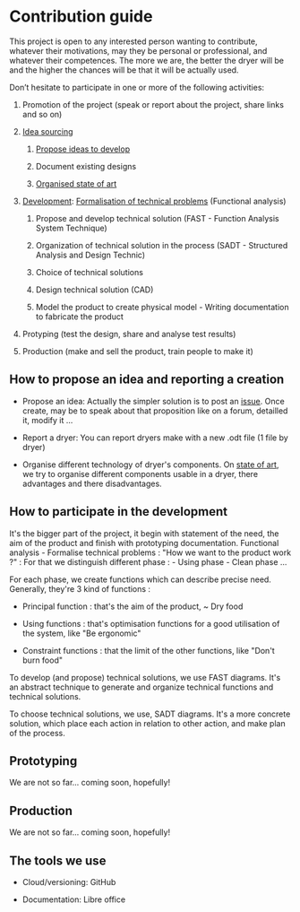 Contribution guide
==================

This project is open to any interested person wanting to contribute, whatever
their motivations, may they be personal or professional, and whatever their
competences. The more we are, the better the dryer will be and the higher the
chances will be that it will be actually used.

Don’t hesitate to participate in one or more of the following activities:

1.  Promotion of the project (speak or report about the project, share links and
    so on)

2.  [Idea
    sourcing](https://github.com/Gillou38/Drying-open-source-solution/tree/master/01%20-%20Ideas%20and%20concepts)

    1.  [Propose ideas to
        develop](https://github.com/Gillou38/Drying-open-source-solution/issues)

    2.  Document existing designs

    3.  [Organised state of
        art](https://github.com/Gillou38/Drying-open-source-solution/blob/master/01%20-%20Ideas%20and%20concepts/State%20of%20art.md)

3.  [Development](https://github.com/Gillou38/Drying-open-source-solution/tree/master/02%20-%20Developing):
    [Formalisation of technical
    problems](https://github.com/Gillou38/Drying-open-source-solution/tree/master/02%20-%20Developing/01%20-%20Functional%20analysis)
    (Functional analysis)

    1.  Propose and develop technical solution (FAST - Function Analysis System
        Technique)

    2.  Organization of technical solution in the process (SADT - Structured
        Analysis and Design Technic)

    3.  Choice of technical solutions

    4.  Design technical solution (CAD)

    5.  Model the product to create physical model - Writing documentation to
        fabricate the product

4.  Protyping (test the design, share and analyse test results)

5.  Production (make and sell the product, train people to make it)

How to propose an idea and reporting a creation
-----------------------------------------------

-   Propose an idea: Actually the simpler solution is to post an
    [issue](https://github.com/Gillou38/Drying-open-source-solution/issues).
    Once create, may be to speak about that proposition like on a forum,
    detailled it, modify it ...

-   Report a dryer: You can report dryers make with a new .odt file (1 file by
    dryer)

-   Organise different technology of dryer's components. On [state of
    art](https://github.com/Gillou38/Drying-open-source-solution/blob/master/01%20-%20Ideas%20and%20concepts/State%20of%20art.odt),
    we try to organise different components usable in a dryer, there advantages
    and there disadvantages.

How to participate in the development
-------------------------------------

It's the bigger part of the project, it begin with statement of the need, the
aim of the product and finish with prototyping documentation. Functional
analysis - Formalise technical problems : "How we want to the product work ?" :
For that we distinguish different phase : - Using phase - Clean phase ...

For each phase, we create functions which can describe precise need. Generally,
they're 3 kind of functions :

-   Principal function : that's the aim of the product, \~ Dry food

-   Using functions : that's optimisation functions for a good utilisation of
    the system, like "Be ergonomic"

-   Constraint functions : that the limit of the other functions, like "Don't
    burn food"

To develop (and propose) technical solutions, we use FAST diagrams. It's an
abstract technique to generate and organize technical functions and technical
solutions.

To choose technical solutions, we use, SADT diagrams. It's a more concrete
solution, which place each action in relation to other action, and make plan of
the process.

Prototyping
-----------

We are not so far... coming soon, hopefully!

Production
----------

We are not so far... coming soon, hopefully!

The tools we use
----------------

-   Cloud/versioning: GitHub

-   Documentation: Libre office
